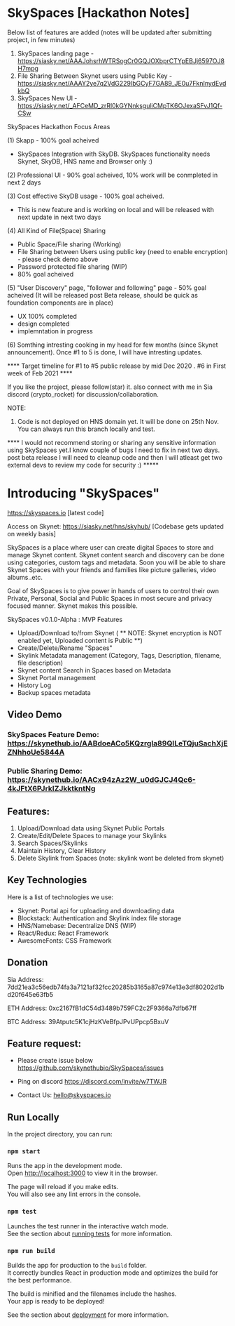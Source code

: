 # SkySpaces [Hackathon Notes]

Below list of features are added (notes will be updated after submitting project, in few minutes)
1. SkySpaces landing page - https://siasky.net/AAAJohsrhWTRSogCr0GQJOXbprCTYpEBJj6597OJ8H7mpg
2. File Sharing Between Skynet users using Public Key -  https://siasky.net/AAAY2ye7q2VdG229IbGCyF7GA89_JE0u7FknInydEvdkbQ
3. SkySpaces New UI - https://siasky.net/_AFCeMD_zrRl0kGYNnksguliCMpTK6OJexaSFvJ1Qf-CSw


SkySpaces Hackathon Focus Areas

(1) Skapp - 100% goal acheived 
- SkySpaces Integration with SkyDB. SkySpaces functionality needs Skynet, SkyDB, HNS name and Browser only :)

(2) Professional UI - 90% goal acheived, 10% work will be conmpleted in next 2 days 

(3) Cost effective SkyDB usage - 100% goal acheived. 
- This is new feature and is working on local and will be released with next update in next two days

(4) All Kind of File(Space) Sharing
- Public Space/File sharing (Working)
- File Sharing between Users using public key (need to enable encryption) - please check demo above  
- Password protected file sharing (WIP) 
- 80% goal acheived

(5) "User Discovery" page, "follower and following" page - 50% goal acheived (It will be released post Beta release, should be quick as foundation components are in place)
- UX 100% completed
- design completed
- implemntation in progress

(6) Somthing intresting cooking in my head for few months (since Skynet announcement). Once #1 to 5 is done, I will have intresting updates.

 **** Target timeline for #1 to #5 public release by mid Dec 2020 . #6 in First week of Feb 2021 ****

If you like the project, please follow(star) it. also connect with me in Sia discord (crypto_rocket) for discussion/collaboration.  

NOTE:
1. Code is not deployed on HNS domain yet. It will be done on 25th Nov. You can always run this branch locally and test.

**** I would not recommend storing or sharing any sensitive information using SkySpaces yet.I know couple of bugs I need to fix in next two days. post beta release I will need to cleanup code and then I will atleast get two external devs to review my code for security :) *****

# Introducing "SkySpaces"

https://skyspaces.io [latest code]

Access on Skynet: https://siasky.net/hns/skyhub/ [Codebase gets updated on weekly basis]

SkySpaces is a place where user can create digital Spaces to store and manage Skynet content. 
Skynet content search and discovery can be done using categories, custom tags and metadata. Soon you will be able to share Skynet Spaces with your friends and families like picture galleries, video albums..etc.

Goal of SkySpaces is to give power in hands of users to control their own Private, Personal, Social and Public Spaces in most secure and privacy focused manner. Skynet makes this possible.

SkySpaces v0.1.0-Alpha : MVP Features
- Upload/Download to/from Skynet ( ** NOTE: Skynet encryption is NOT enabled yet, Uploaded content is Public **) 
- Create/Delete/Rename "Spaces"
- Skylink Metadata management  (Category, Tags, Description, filename, file description)
- Skynet content Search in Spaces based on Metadata
- Skynet Portal management
- History Log
- Backup spaces metadata

## Video Demo 

### SkySpaces Feature Demo: https://skynethub.io/AABdoeACo5KQzrgla89QILeTQjuSachXjEZNhhoUe5844A

### Public Sharing Demo: https://skynethub.io/AACx94zAz2W_u0dGJCJ4Qc6-4kJFtX6PJrkIZJkktkntNg

## Features:

1. Upload/Download data using Skynet Public Portals
2. Create/Edit/Delete Spaces to manage your Skylinks
3. Search Spaces/Skylinks
4. Maintain History, Clear History
5. Delete Skylink from Spaces (note: skylink wont be deleted from skynet)

## Key Technologies

Here is a list of technologies we use:

* Skynet: Portal api for uploading and downloading data
* Blockstack: Authentication and Skylink index file storage
* HNS/Namebase: Decentralize DNS (WIP)
* React/Redux: React Framework
* AwesomeFonts: CSS Framework

## Donation

Sia Address: 7dd21ea3c56edb74fa3a7121af32fcc20285b3165a87c974e13e3df80202d1bd20f645e63fb5

ETH Address: 0xc2167fB1dC54d3489b759FC2c2F9366a7dfb67ff

BTC Address: 39Atputc5K1cjHzKVeBfpJPvUPpcp5BxuV

## Feature request: 

* Please create issue below
https://github.com/skynethubio/SkySpaces/issues

* Ping on discord
https://discord.com/invite/w7TWJR

* Contact Us: hello@skyspaces.io

## Run Locally

In the project directory, you can run:

### `npm start`

Runs the app in the development mode.<br />
Open [http://localhost:3000](http://localhost:3000) to view it in the browser.

The page will reload if you make edits.<br />
You will also see any lint errors in the console.

### `npm test`

Launches the test runner in the interactive watch mode.<br />
See the section about [running tests](https://facebook.github.io/create-react-app/docs/running-tests) for more information.

### `npm run build`

Builds the app for production to the `build` folder.<br />
It correctly bundles React in production mode and optimizes the build for the best performance.

The build is minified and the filenames include the hashes.<br />
Your app is ready to be deployed!

See the section about [deployment](https://facebook.github.io/create-react-app/docs/deployment) for more information.
